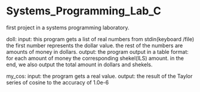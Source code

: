 # Systems_Programming_Lab_C
first project in a systems programming laboratory.

doll:
  input:
    this program gets a list of real numbers from stdin(keyboard /file)
    the first number represents the dollar value.
    the rest of the numbers are amounts of money in dollars.
  output:
    the program output in a table format:
    for each amount of money the corresponding shekel(ILS) amount.
    in the end, we also output the total amount in dollars and shekels.


my_cos:
  input:
    the program gets a real value.
  output:
    the result of the Taylor series of cosine to the accuracy of 1.0e-6 
